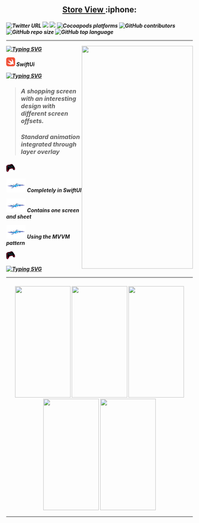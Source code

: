 
<!--- TOP ---> 
<h2 align="center">    <a href="https://github.com/karamanets/Tip" target="_blank">  Store View  </a>:iphone:
  
<!--- leading for body ---> 
<h5 align="lefth">
  
 <!--- shields ---> 
 ![Twitter URL](https://img.shields.io/twitter/url?color=%239356A0&label=Twitter&logo=Twitter&style=plastic&url=https%3A%2F%2Ftwitter.com%2FAlexKaramanets)  ![](https://img.shields.io/cocoapods/p/ios?color=%239356A0&label=Swift&logo=Swift&logoColor=%239356A0&style=plastic)  [](https://img.shields.io/cocoapods/p/ios?color=%239356A0&label=Swift&logo=Swift&logoColor=%239356A0&style=plastic)    ![](https://img.shields.io/cocoapods/p/ios?color=%239356A0&label=SwiftUi&logo=Swift&logoColor=%239356A0&style=plastic)  ![Cocoapods platforms](https://img.shields.io/cocoapods/p/IO?color=%239356A0&label=UI-UX%20design&logo=GitHub&logoColor=%239356A0&style=plastic)  ![GitHub contributors](https://img.shields.io/github/contributors/karamanets/karamanets?color=green&logo=GitHub&logoColor=%239356A0&style=plastic)  ![GitHub repo size](https://img.shields.io/github/repo-size/karamanets/karamanets?color=green&logo=GitHub&logoColor=%239356A0&style=plastic)  ![GitHub top language](https://img.shields.io/github/languages/top/karamanets/FastPizza?color=Green&logo=GitHub&logoColor=%20%239356A0&style=plastic)

____
  
  
<!--- GIF iPnone ---> 
<p><img align="right" src="https://github.com/karamanets/StoreView/blob/main/icons/GIF.gif" width="300" height="600" /></p>
  
  
<!--- Tag header --->
<a href="https://git.io/typing-svg"><img src="https://readme-typing-svg.demolab.com?font=Fira+Code&size=25&pause=1000&color=9356A0&width=435&lines=Frameworks" alt="Typing SVG" /></a>
  
  
<!--- Tag --->
![picture1](https://github.com/karamanets/karamanets/blob/main/icon/swift.png)  SwiftUi 
  
<!--- about header --->
<a href="https://git.io/typing-svg"><img src="https://readme-typing-svg.demolab.com?font=Fira+Code&size=23&pause=1000&color=9356A0&width=435&lines=About+the+project" alt="Typing SVG" /></a>  
  

 
<!--- about text --->  
  
>### A shopping screen with an interesting design with different screen offsets.  
>### Standard animation integrated through layer overlay
>### 
  

<!--- Gamepad ---> 
![picture1](https://github.com/karamanets/karamanets/blob/main/icon/Gamepad.png) 

  
![picture1](https://github.com/karamanets/karamanets/blob/main/icon/Lightning1.png)  Completely in SwiftUI
  
![picture1](https://github.com/karamanets/karamanets/blob/main/icon/Lightning1.png)  Contains one screen and sheet
  
![picture1](https://github.com/karamanets/karamanets/blob/main/icon/Lightning1.png)  Using the MVVM pattern
  

<!--- Gamepad ---> 
![picture1](https://github.com/karamanets/karamanets/blob/main/icon/Gamepad.png) 
 
 
 <!--- typing ---> 
 
<a href="https://git.io/typing-svg"><img src="https://readme-typing-svg.demolab.com?font=Fira+Code&weight=200&size=40&pause=1000&color=9356A0&width=435&lines=Screens" alt="Typing SVG" /></a>
 
____
  
 <h4 align="center">  
  
  <!--- Screens --->
<img src="https://github.com/karamanets/StoreView/blob/main/icons/screen1.png" width="150" height="300">  <img src="https://github.com/karamanets/StoreView/blob/main/icons/screen2.png" width="150" height="300">   <img src="https://github.com/karamanets/StoreView/blob/main/icons/screen3.png" width="150" height="300">  <img src="https://github.com/karamanets/StoreView/blob/main/icons/screen4.png" width="150" height="300">  <img src="https://github.com/karamanets/StoreView/blob/main/icons/Screen5.png" width="150" height="300">
  
  
  
____
